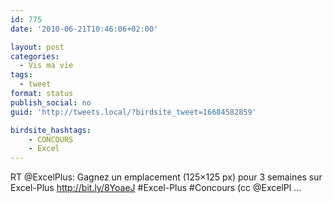 ```yaml
---
id: 775
date: '2010-06-21T10:46:06+02:00'

layout: post
categories:
  - Vis ma vie
tags:
  - tweet
format: status
publish_social: no
guid: 'http://tweets.local/?birdsite_tweet=16684582859'

birdsite_hashtags:
    - CONCOURS
    - Excel
---
```


RT @ExcelPlus: Gagnez un emplacement (125×125 px) pour 3 semaines sur Excel-Plus http://bit.ly/8YoaeJ #Excel-Plus #Concours (cc @ExcelPl …